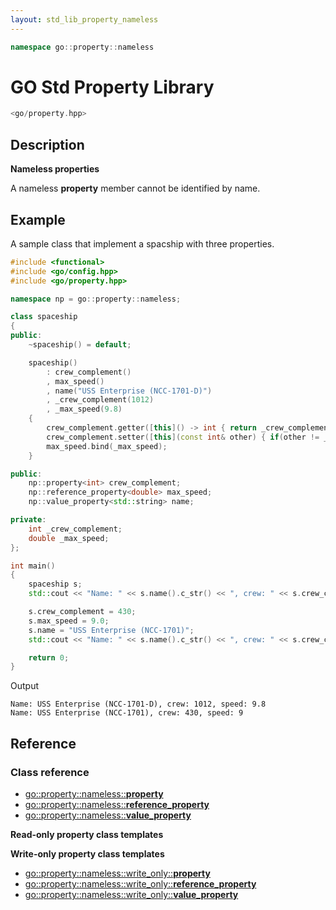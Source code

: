 ```yaml
---
layout: std_lib_property_nameless
---
```


```c++
namespace go::property::nameless
```

# GO Std Property Library

```c++
<go/property.hpp>
```

## Description

**Nameless properties**

A nameless **property** member cannot be identified by name.

## Example

A sample class that implement a spacship with three properties.

```c++
#include <functional>
#include <go/config.hpp>
#include <go/property.hpp>

namespace np = go::property::nameless;

class spaceship
{
public:
    ~spaceship() = default;

    spaceship()
        : crew_complement()
        , max_speed()
        , name("USS Enterprise (NCC-1701-D)")
        , _crew_complement(1012)
        , _max_speed(9.8)
    {
        crew_complement.getter([this]() -> int { return _crew_complement; });
        crew_complement.setter([this](const int& other) { if(other != _crew_complement) { _crew_complement = other; } });
        max_speed.bind(_max_speed);
    }

public:
    np::property<int> crew_complement;
    np::reference_property<double> max_speed;
    np::value_property<std::string> name;

private:
    int _crew_complement;
    double _max_speed;
};

int main()
{
    spaceship s;
    std::cout << "Name: " << s.name().c_str() << ", crew: " << s.crew_complement << ", speed: " << s.max_speed << std::endl;

    s.crew_complement = 430;
    s.max_speed = 9.0;
    s.name = "USS Enterprise (NCC-1701)";
    std::cout << "Name: " << s.name().c_str() << ", crew: " << s.crew_complement << ", speed: " << s.max_speed << std::endl;

    return 0;
}
```

Output

```
Name: USS Enterprise (NCC-1701-D), crew: 1012, speed: 9.8
Name: USS Enterprise (NCC-1701), crew: 430, speed: 9
```

## Reference

### Class reference

* [go\::property\::nameless\::**property**](./class_template_property.html)
* [go\::property\::nameless\::**reference_property**](./class_template_reference_property.html)
* [go\::property\::nameless\::**value_property**](./class_template_value_property.html)

**Read-only property class templates**


**Write-only property class templates**

* [go\::property\::nameless\::write_only\::**property**](./nnn.html)
* [go\::property\::nameless\::write_only\::**reference_property**](./nnn.html)
* [go\::property\::nameless\::write_only\::**value_property**](./nnn.html)
